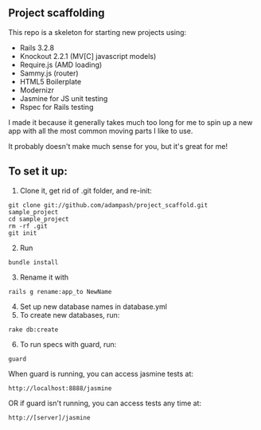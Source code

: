 Project scaffolding
---
This repo is a skeleton for starting new projects using:

* Rails 3.2.8
* Knockout 2.2.1 (MV[C] javascript models)
* Require.js (AMD loading)
* Sammy.js (router)
* HTML5 Boilerplate
* Modernizr
* Jasmine for JS unit testing
* Rspec for Rails testing

I made it because it generally takes much too long for me to spin up a new app with all the most common moving parts I like to use.

It probably doesn't make much sense for you, but it's great for me!

## To set it up:
1. Clone it, get rid of .git folder, and re-init:

  ```
  git clone git://github.com/adampash/project_scaffold.git sample_project
  cd sample_project
  rm -rf .git
  git init
  ```

2. Run 

  ```
  bundle install
  ```

3. Rename it with 

  ```
  rails g rename:app_to NewName
  ```

4. Set up new database names in database.yml
5. To create new databases, run: 

  ```
  rake db:create
  ```

6. To run specs with guard, run: 

  ```
  guard
  ```

  When guard is running, you can access jasmine tests at:

  ```
  http://localhost:8888/jasmine
  ```

  OR if guard isn't running, you can access tests any time at:

  ```
  http://[server]/jasmine
  ```
